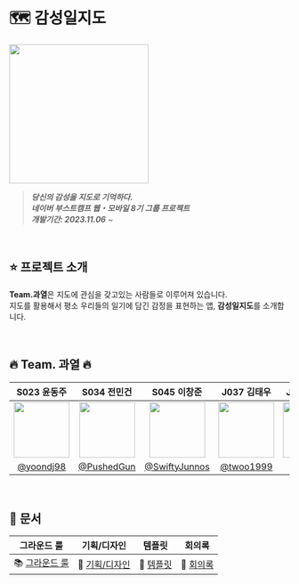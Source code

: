 # 🗺️ 감성일지도

<img height="250" src="https://github.com/boostcampwm2023/iOS01-Maybe-Gamsung/assets/138548400/978d8b40-3ef2-4b7a-9597-05bd68c4816d"></img>
> **_당신의 감성을 지도로 기억하다._** <br/>
> **_네이버 부스트캠프 웹・모바일 8기 그룹 프로젝트_** <br/>
> **_개발기간: 2023.11.06_** ~ <br/>

<br/>

## ⭐️ 프로젝트 소개

**Team.과열**은 지도에 관심을 갖고있는 사람들로 이루어져 있습니다.<br/>
지도를 활용해서 평소 우리들의 일기에 담긴 감정을 표현하는 앱, **감성일지도**를 소개합니다.

<br/>

## 🔥 Team. 과열 🔥

|S023 윤동주|S034 전민건|S045 이창준|J037 김태우|J131 임정훈|
|:-:|:-:|:-:|:-:|:-:|
|<img src="https://avatars.githubusercontent.com/u/54929503?v=4" width=100>|<img src="https://avatars.githubusercontent.com/u/111111595?v=4" width=100>|<img src="https://avatars.githubusercontent.com/u/138548400?v=4" width=100>|<img src="https://avatars.githubusercontent.com/u/125804293?v=4" width=100>|<img src="https://avatars.githubusercontent.com/u/83702560?v=4" width=100>|
|[@yoondj98](https://github.com/yoondj98)|[@PushedGun](https://github.com/PushedGun)|[@SwiftyJunnos](https://github.com/SwiftyJunnos)|[@twoo1999](https://github.com/twoo1999)|[@vvans](https://github.com/vvans)|

<br/>

## 📔 문서

| 그라운드 룰 | 기획/디자인 | 템플릿 | 회의록 |
| :-: | :-: | :-: | :-: |
| 📚 [그라운드 룰](https://github.com/boostcampwm2023/iOS01-Maybe-Gamsung/wiki/%F0%9F%93%9A-%EA%B7%B8%EB%9D%BC%EC%9A%B4%EB%93%9C-%EB%A3%B0) | 🎨 [기획/디자인](https://www.figma.com/file/m3iCljtg84XAmVyy2RNdDj/UI-%EB%94%94%EC%9E%90%EC%9D%B8?type=design&node-id=2%3A3&mode=design&t=KBo7XQAG4SynBwk2-1)| 📃 [템플릿](https://github.com/boostcampwm2023/iOS01-Maybe-Gamsung/wiki/%F0%9F%93%83-%ED%83%AC%ED%94%8C%EB%A6%BF)| 📝 [회의록](https://plum-whippet-0d1.notion.site/0618a86927b342c0927d57826c4d685e?v=e0e955f12f0b41cab1c709ff6db06293&pvs=4) |
